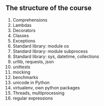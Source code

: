 ## The structure of the course
1. Comprehensions
1. Lambdas
1. Decorators
1. Classes
1. Exceptions
1. Standard library: module os
1. Standard library: module subprocess
1. Standard library: sys, datetime, collections
1. urllib, requests, json
1. unittests
1. mocking
1. benchmarks
1. unicode in Python
1. virtualenv, own python packages
1. Threads, multiprocessing
1. regular expressions